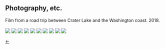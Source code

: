 ## Photography, etc.<br/>

Film from a road trip between Crater Lake and the Washington coast. 2018.<br/>
<br/>
<img src="../images/roadtrip-1.jpg">
<img src="../images/roadtrip-2.jpg">
<img src="../images/roadtrip-3.jpg">
<img src="../images/roadtrip-4.jpg">
<img src="../images/roadtrip-5.jpg">
<img src="../images/roadtrip-6.jpg">
<img src="../images/roadtrip-7.jpg">
<img src="../images/roadtrip-8.jpg">
<img src="../images/roadtrip-9.jpg">
<img src="../images/roadtrip-10.jpg"><br/>

[&#8592;](../pages/art)
